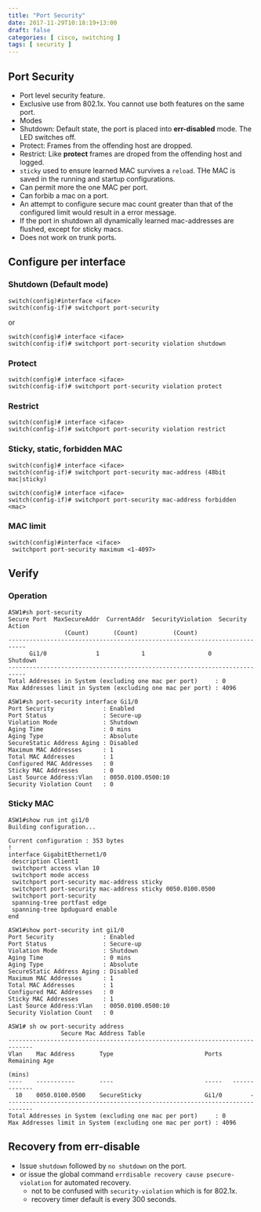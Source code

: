 ```yaml
---
title: "Port Security"
date: 2017-11-29T10:18:19+13:00
draft: false
categories: [ cisco, switching ]
tags: [ security ]
---
```


## Port Security
* Port level security feature.
* Exclusive use from 802.1x.  You cannot use both features on the same port.
* Modes
 * Shutdown: Default state, the port is placed into **err-disabled** mode.  The LED switches off.
  * Protect: Frames from the offending host are dropped.
  * Restrict: Like **protect** frames are droped from the offending host and logged.
* `sticky` used to ensure learned MAC survives a `reload`.  THe MAC is saved in the running and startup configurations.
* Can permit more the one MAC per port.
* Can forbib a mac on a port.
* An attempt to configure secure mac count greater than that of the configured limit would result in a error message.
* If the port in shutdown all dynamically learned mac-addresses are flushed, except for sticky macs.
* Does not work on trunk ports.

## Configure per interface
### Shutdown (Default mode)
```
switch(config)#interface <iface>
switch(config-if)# switchport port-security
``` 

or

```
switch(config)# interface <iface>
switch(config-if)# switchport port-security violation shutdown
```

### Protect
```
switch(config)# interface <iface>
switch(config-if)# switchport port-security violation protect
``` 

### Restrict
```
switch(config)# interface <iface>
switch(config-if)# switchport port-security violation restrict
``` 

### Sticky, static, forbidden MAC
```
switch(config)# interface <iface>
switch(config-if)# switchport port-security mac-address (48bit mac|sticky)
``` 

```
switch(config)# interface <iface>
switch(config-if)# switchport port-security mac-address forbidden <mac>
``` 

### MAC limit
```
switch(config)#interface <iface>
 switchport port-security maximum <1-4097>
```

## Verify
### Operation
```
ASW1#sh port-security                
Secure Port  MaxSecureAddr  CurrentAddr  SecurityViolation  Security Action
                (Count)       (Count)          (Count)
---------------------------------------------------------------------------
      Gi1/0              1            1                  0         Shutdown
---------------------------------------------------------------------------
Total Addresses in System (excluding one mac per port)     : 0
Max Addresses limit in System (excluding one mac per port) : 4096

ASW1#sh port-security interface Gi1/0
Port Security              : Enabled
Port Status                : Secure-up
Violation Mode             : Shutdown
Aging Time                 : 0 mins
Aging Type                 : Absolute
SecureStatic Address Aging : Disabled
Maximum MAC Addresses      : 1
Total MAC Addresses        : 1
Configured MAC Addresses   : 0
Sticky MAC Addresses       : 0
Last Source Address:Vlan   : 0050.0100.0500:10
Security Violation Count   : 0
```

### Sticky MAC
```
ASW1#show run int gi1/0
Building configuration...

Current configuration : 353 bytes
!
interface GigabitEthernet1/0
 description Client1
 switchport access vlan 10
 switchport mode access
 switchport port-security mac-address sticky
 switchport port-security mac-address sticky 0050.0100.0500
 switchport port-security
 spanning-tree portfast edge
 spanning-tree bpduguard enable
end

ASW1#show port-security int gi1/0
Port Security              : Enabled
Port Status                : Secure-up
Violation Mode             : Shutdown
Aging Time                 : 0 mins
Aging Type                 : Absolute
SecureStatic Address Aging : Disabled
Maximum MAC Addresses      : 1
Total MAC Addresses        : 1
Configured MAC Addresses   : 0
Sticky MAC Addresses       : 1
Last Source Address:Vlan   : 0050.0100.0500:10
Security Violation Count   : 0

ASW1# sh ow port-security address
               Secure Mac Address Table
-----------------------------------------------------------------------------
Vlan    Mac Address       Type                          Ports   Remaining Age
                                                                   (mins)    
----    -----------       ----                          -----   -------------
  10    0050.0100.0500    SecureSticky                  Gi1/0        -
-----------------------------------------------------------------------------
Total Addresses in System (excluding one mac per port)     : 0
Max Addresses limit in System (excluding one mac per port) : 4096
```

## Recovery from err-disable
* Issue `shutdown` followed by `no shutdown` on the port.
* or issue the global command `errdisable recovery cause psecure-violation` for automated recovery.
  * not to be confused with `security-violation` which is for 802.1x.
  * recovery timer default is every 300 seconds.